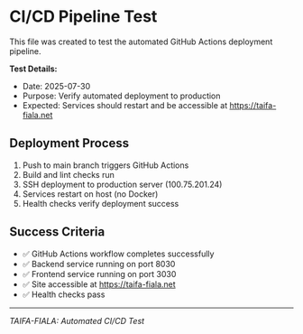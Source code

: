 # CI/CD Pipeline Test

This file was created to test the automated GitHub Actions deployment pipeline.

**Test Details:**
- Date: 2025-07-30
- Purpose: Verify automated deployment to production
- Expected: Services should restart and be accessible at https://taifa-fiala.net

## Deployment Process
1. Push to main branch triggers GitHub Actions
2. Build and lint checks run
3. SSH deployment to production server (100.75.201.24)
4. Services restart on host (no Docker)
5. Health checks verify deployment success

## Success Criteria
- ✅ GitHub Actions workflow completes successfully
- ✅ Backend service running on port 8030
- ✅ Frontend service running on port 3030
- ✅ Site accessible at https://taifa-fiala.net
- ✅ Health checks pass

---
*TAIFA-FIALA: Automated CI/CD Test*
